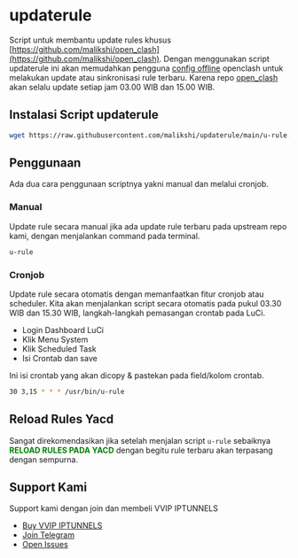 # updaterule

Script untuk membantu update rules khusus [https://github.com/malikshi/open_clash](https://github.com/malikshi/open_clash). Dengan menggunakan script updaterule ini akan memudahkan pengguna [config offline](https://github.com/malikshi/open_clash#pemilihan-config) openclash untuk melakukan update atau sinkronisasi rule terbaru. Karena repo [open_clash](https://github.com/malikshi/open_clash/tree/main/rule_provider) akan selalu update setiap jam 03.00 WIB dan 15.00 WIB.

## Instalasi Script updaterule

```sh
wget https://raw.githubusercontent.com/malikshi/updaterule/main/u-rule.sh -O /usr/bin/u-rule && chmod +x /usr/bin/u-rule
```

## Penggunaan

Ada dua cara penggunaan scriptnya yakni manual dan melalui cronjob.

### Manual

Update rule secara manual jika ada update rule terbaru pada upstream repo kami, dengan menjalankan command pada terminal.

```sh
u-rule
```

### Cronjob

Update rule secara otomatis dengan memanfaatkan fitur cronjob atau scheduler. Kita akan menjalankan script secara otomatis pada pukul 03.30 WIB dan 15.30 WIB, langkah-langkah pemasangan crontab pada LuCi.

* Login Dashboard LuCi
* Klik Menu System
* Klik Scheduled Task
* Isi Crontab dan save

Ini isi crontab yang akan dicopy & pastekan pada field/kolom crontab.

```sh
30 3,15 * * * /usr/bin/u-rule
```

## Reload Rules Yacd

Sangat direkomendasikan jika setelah menjalan script `u-rule` sebaiknya <span style="color: green"> **RELOAD RULES PADA YACD** </span> dengan begitu rule terbaru akan terpasang dengan sempurna.

## Support Kami

Support kami dengan join dan membeli VVIP IPTUNNELS

* [Buy VVIP IPTUNNELS](https://linktr.ee/iptunnelscom)
* [Join Telegram](https://t.me/joinchat/RihiceTtK1QhBMm7)
* [Open Issues](https://github.com/malikshi/updater/issues/new/choose)
